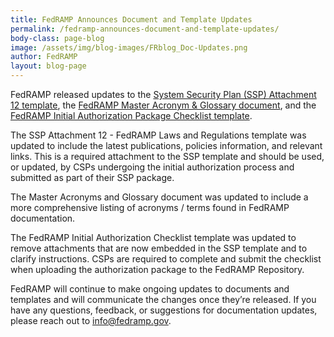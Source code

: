 ```yaml
---
title: FedRAMP Announces Document and Template Updates
permalink: /fedramp-announces-document-and-template-updates/
body-class: page-blog
image: /assets/img/blog-images/FRblog_Doc-Updates.png
author: FedRAMP
layout: blog-page
---
```


FedRAMP released updates to the <a href="{{site.baseurl}}/assets/resources/templates/SSP-A12-FedRAMP-Laws-and-Regulations-Template.xlsx">System Security Plan (SSP) Attachment 12 template</a>, the <a href="{{site.baseurl}}/assets/resources/documents/FedRAMP_Master_Acronym_and_Glossary.pdf">FedRAMP Master Acronym & Glossary document</a>, and the <a href="{{site.baseurl}}/assets/resources/templates/FedRAMP-Initial-Authorization-Package-Checklist.xls">FedRAMP Initial Authorization Package Checklist template</a>.

The SSP Attachment 12 - FedRAMP Laws and Regulations template was updated to include the latest publications, policies information, and relevant links. This is a required attachment to the SSP template and should be used, or updated, by CSPs undergoing the initial authorization process and submitted as part of their SSP package.

The Master Acronyms and Glossary document was updated to include a more comprehensive listing of acronyms / terms found in FedRAMP documentation.

The FedRAMP Initial Authorization Checklist template was updated to remove attachments that are now embedded in the SSP template and to clarify instructions. CSPs are required to complete and submit the checklist when uploading the authorization package to the FedRAMP Repository.

FedRAMP will continue to make ongoing updates to documents and templates and will communicate the changes once they’re released. If you have any questions, feedback, or suggestions for documentation updates, please reach out to info@fedramp.gov.
